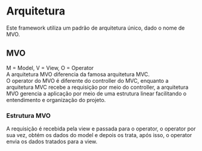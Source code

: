 # Arquitetura
Este framework utiliza um padrão de arquitetura único, dado o nome de MVO.<br/>

## MVO
M = Model, V = View, O = Operator<br/>
A arquitetura MVO diferencia da famosa arquitetura MVC.<br/>
O operator do MVO é diferente do controller do MVC, enquanto a arquitetura MVC recebe a requisição por meio do controller, a arquitetura MVO gerencia a aplicação por meio de uma estrutura linear facilitando o entendimento e organização do projeto.<br/>

### Estrutura MVO
A requisição é recebida pela view e passada para o operator, o operator por sua vez, obtém os dados do model e depois os trata, após isso, o operator envia os dados tratados para a view.
